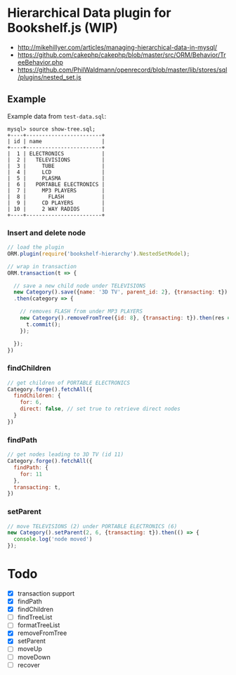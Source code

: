 # Hierarchical Data plugin for Bookshelf.js (WIP)

- http://mikehillyer.com/articles/managing-hierarchical-data-in-mysql/
- https://github.com/cakephp/cakephp/blob/master/src/ORM/Behavior/TreeBehavior.php
- https://github.com/PhilWaldmann/openrecord/blob/master/lib/stores/sql/plugins/nested_set.js

## Example

Example data from `test-data.sql`:

```
mysql> source show-tree.sql;
+----+------------------------+
| id | name                   |
+----+------------------------+
|  1 | ELECTRONICS            |
|  2 |   TELEVISIONS          |
|  3 |     TUBE               |
|  4 |     LCD                |
|  5 |     PLASMA             |
|  6 |   PORTABLE ELECTRONICS |
|  7 |     MP3 PLAYERS        |
|  8 |       FLASH            |
|  9 |     CD PLAYERS         |
| 10 |     2 WAY RADIOS       |
+----+------------------------+
```

### Insert and delete node

```js
// load the plugin
ORM.plugin(require('bookshelf-hierarchy').NestedSetModel);

// wrap in transaction
ORM.transaction(t => {

  // save a new child node under TELEVISIONS
  new Category().save({name: '3D TV', parent_id: 2}, {transacting: t})
  .then(category => {

    // removes FLASH from under MP3 PLAYERS
    new Category().removeFromTree({id: 8}, {transacting: t}).then(res => {
      t.commit();
    });

  });
})
```

### findChildren

```js
// get children of PORTABLE ELECTRONICS
Category.forge().fetchAll({
  findChildren: {
    for: 6,
    direct: false, // set true to retrieve direct nodes
  }
})
```

### findPath

```js
// get nodes leading to 3D TV (id 11)
Category.forge().fetchAll({
  findPath: {
    for: 11
  },
  transacting: t,
})
```

### setParent

```js
// move TELEVISIONS (2) under PORTABLE ELECTRONICS (6)
new Category().setParent(2, 6, {transacting: t}).then(() => {
  console.log('node moved')
});
```

# Todo

- [x] transaction support
- [x] findPath
- [x] findChildren
- [ ] findTreeList
- [ ] formatTreeList
- [x] removeFromTree
- [x] setParent
- [ ] moveUp
- [ ] moveDown
- [ ] recover
